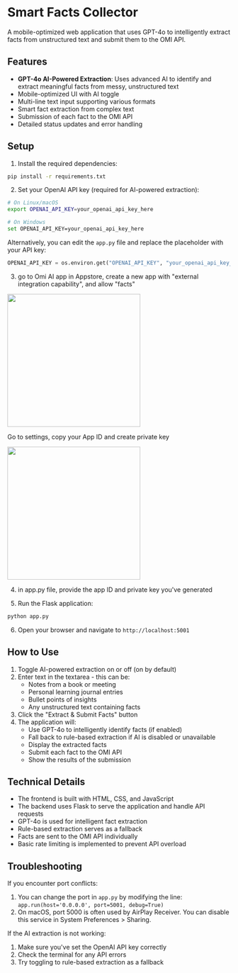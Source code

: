 # Smart Facts Collector

A mobile-optimized web application that uses GPT-4o to intelligently extract facts from unstructured text and submit them to the OMI API.

## Features

- **GPT-4o AI-Powered Extraction**: Uses advanced AI to identify and extract meaningful facts from messy, unstructured text
- Mobile-optimized UI with AI toggle
- Multi-line text input supporting various formats
- Smart fact extraction from complex text
- Submission of each fact to the OMI API
- Detailed status updates and error handling

## Setup

1. Install the required dependencies:

```bash
pip install -r requirements.txt
```

2. Set your OpenAI API key (required for AI-powered extraction):

```bash
# On Linux/macOS
export OPENAI_API_KEY=your_openai_api_key_here

# On Windows
set OPENAI_API_KEY=your_openai_api_key_here
```

Alternatively, you can edit the `app.py` file and replace the placeholder with your API key:

```python
OPENAI_API_KEY = os.environ.get("OPENAI_API_KEY", "your_openai_api_key_here")
```

3. go to Omi AI app in Appstore, create a new app with "external integration capability", and allow "facts"

<img src="https://github.com/user-attachments/assets/e3d3769a-d582-4356-b5f6-b480b99c5739" width='300'>

Go to settings, copy your App ID and create private key

<img src="https://github.com/user-attachments/assets/05ed579f-dee2-443b-818c-6bfad810595e" width='300'>


4. in app.py file, provide the app ID and private key you've generated

5. Run the Flask application:

```bash
python app.py
```

6. Open your browser and navigate to `http://localhost:5001`

## How to Use

1. Toggle AI-powered extraction on or off (on by default)
2. Enter text in the textarea - this can be:
   - Notes from a book or meeting
   - Personal learning journal entries
   - Bullet points of insights
   - Any unstructured text containing facts
3. Click the "Extract & Submit Facts" button
4. The application will:
   - Use GPT-4o to intelligently identify facts (if enabled)
   - Fall back to rule-based extraction if AI is disabled or unavailable
   - Display the extracted facts
   - Submit each fact to the OMI API
   - Show the results of the submission

## Technical Details

- The frontend is built with HTML, CSS, and JavaScript
- The backend uses Flask to serve the application and handle API requests
- GPT-4o is used for intelligent fact extraction
- Rule-based extraction serves as a fallback
- Facts are sent to the OMI API individually
- Basic rate limiting is implemented to prevent API overload

## Troubleshooting

If you encounter port conflicts:

1. You can change the port in `app.py` by modifying the line: `app.run(host='0.0.0.0', port=5001, debug=True)`
2. On macOS, port 5000 is often used by AirPlay Receiver. You can disable this service in System Preferences > Sharing.

If the AI extraction is not working:

1. Make sure you've set the OpenAI API key correctly
2. Check the terminal for any API errors
3. Try toggling to rule-based extraction as a fallback 
